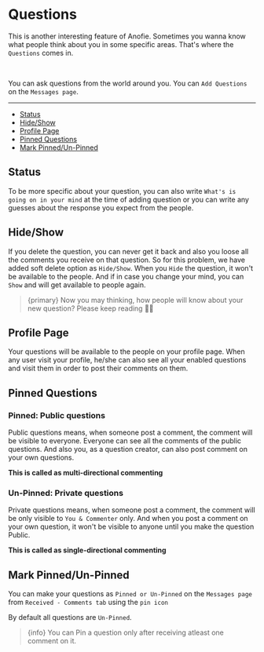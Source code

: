 # Questions

This is another interesting feature of Anofie. Sometimes you wanna know what people think about you in some specific areas. That's where the `Questions` comes in. 

<br>

You can ask questions from the world around you. You can `Add Questions` on the `Messages page`.


---

- [Status](#Status)
- [Hide/Show](#Hide-Show)
- [Profile Page](#Profile-Page)
- [Pinned Questions](#Pinned-Questions)
- [Mark Pinned/Un-Pinned](#mark-Pinned-Un-pinned)


<a name="Status"></a>
## Status

To be more specific about your question, you can also write `What's is going on in your mind` at the time of adding question or you can write any guesses about the response you expect from the people.


<a name="Hide-Show"></a>
## Hide/Show

If you delete the question, you can never get it back and also you loose all the comments you receive on that question. So for this problem, we have added soft delete option as `Hide/Show`. When you `Hide` the question, it won't be available to the people. And if in case you change your mind, you can `Show` and will get available to people again.


> {primary} Now you may thinking, how people will know about your new question? Please keep reading 🙏🏻


<a name="Profile-Page"></a>
## Profile Page

Your questions will be available to the people on your profile page. When any user visit your profile, he/she can also see all your enabled questions and visit them in order to post their comments on them.



<a name="Pinned-Questions"></a>
## Pinned Questions

### Pinned: Public questions

Public questions means, when someone post a comment, the comment will be visible to everyone. Everyone can see all the comments of the public questions. And also you, as a question creator, can also post comment on your own questions.

**This is called as multi-directional commenting**


### Un-Pinned: Private questions

Private questions means, when someone post a comment, the comment will be only visible to `You & Commenter` only. And when you post a comment on your own question, it won't be visible to anyone until you make the question Public. 

**This is called as single-directional commenting**



<a name="mark-Pinned-Un-pinned"></a>
## Mark Pinned/Un-Pinned

You can make your questions as `Pinned or Un-Pinned` on the `Messages page` from `Received - Comments tab` using the `pin icon` <larecipe-badge type="primary" circle icon="fa fa-thumbtack"></larecipe-badge>

By default all questions are `Un-Pinned`. 

> {info} You can Pin a question only after receiving atleast one comment on it.